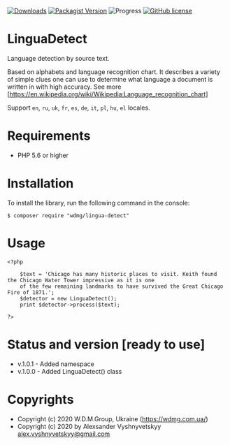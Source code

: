 [![Downloads](https://img.shields.io/packagist/dt/wdmg/lingua-detect.svg)](https://packagist.org/packages/wdmg/lingua-detect)
[![Packagist Version](https://img.shields.io/packagist/v/wdmg/lingua-detect.svg)](https://packagist.org/packages/wdmg/lingua-detect)
![Progress](https://img.shields.io/badge/progress-ready_to_use-green.svg)
[![GitHub license](https://img.shields.io/github/license/wdmg/lingua-detect.svg)](https://github.com/wdmg/lingua-detect/blob/master/LICENSE)


# LinguaDetect

Language detection by source text.

Based on alphabets and language recognition chart. It describes a variety of simple clues one can use to determine
what language a document is written in with high accuracy. See more [https://en.wikipedia.org/wiki/Wikipedia:Language_recognition_chart]

Support `en`, `ru`, `uk`, `fr`, `es`, `de`, `it`, `pl`, `hu`, `el` locales.

# Requirements 
* PHP 5.6 or higher

# Installation
To install the library, run the following command in the console:

`$ composer require "wdmg/lingua-detect"`

# Usage

    <?php
    
        $text = 'Chicago has many historic places to visit. Keith found the Chicago Water Tower impressive as it is one
        of the few remaining landmarks to have survived the Great Chicago Fire of 1871.';
        $detector = new LinguaDetect();
        print $detector->process($text);
    
    ?>

# Status and version [ready to use]
* v.1.0.1 - Added namespace
* v.1.0.0 - Added LinguaDetect() class

# Copyrights
* Copyright (c) 2020 W.D.M.Group, Ukraine (https://wdmg.com.ua/)
* Copyright (c) 2020 by Alexsander Vyshnyvetskyy <alex.vyshnyvetskyy@gmail.com>